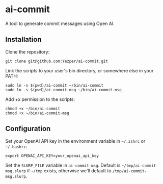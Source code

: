 # ai-commit
A tool to generate commit messages using Open AI.

## Installation

Clone the repository:

```
git clone git@github.com:Yezper/ai-commit.git
```

Link the scripts to your user's bin directory, or somewhere else in your PATH:

```
sudo ln -s $(pwd)/ai-commit ~/bin/ai-commit
sudo ln -s $(pwd)/ai-commit-msg ~/bin/ai-commit-msg
```

Add +x permission to the scripts:

```
chmod +x ~/bin/ai-commit
chmod +x ~/bin/ai-commit-msg
```

## Configuration

Set your OpenAI API key in the environment variable in `~/.zshrc` or `~/.bashrc`:

```
export OPENAI_API_KEY=your_openai_api_key
```

Set the `SLURP_FILE` variable in `ai-commit-msg`. Default is `~/tmp/ai-commit-msg.slurp`
if `~/tmp` exists, otherwise we'll default to `/tmp/ai-commit-msg.slurp`.
